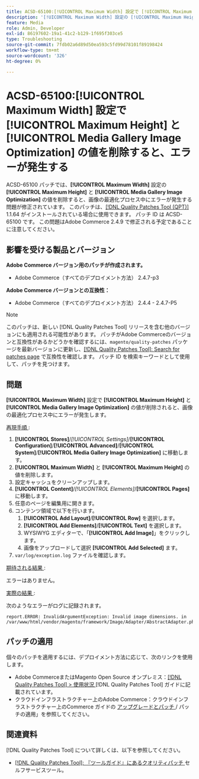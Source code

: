 ```yaml
---
title: ACSD-65100:[!UICONTROL Maximum Width] 設定で [!UICONTROL Maximum Height] と [!UICONTROL Media Gallery Image Optimization] の値を削除すると、エラーが発生する
description: '[!UICONTROL Maximum Width] 設定の [!UICONTROL Maximum Height] と [!UICONTROL Media Gallery Image Optimization] の値を削除すると、画像の最適化プロセス中にエラーが発生するAdobe Commerceの問題を修正するために、ACSD-65100 パッチを適用してください。'
feature: Media
role: Admin, Developer
exl-id: 86197602-19a1-41c2-b129-1f695f303ce5
type: Troubleshooting
source-git-commit: 7fdb02a6d89d50ea593c5fd99d78101f89198424
workflow-type: tm+mt
source-wordcount: '326'
ht-degree: 0%

---
```


# ACSD-65100:[!UICONTROL Maximum Width] 設定で [!UICONTROL Maximum Height] と [!UICONTROL Media Gallery Image Optimization] の値を削除すると、エラーが発生する

ACSD-65100 パッチでは、**[!UICONTROL Maximum Width]** 設定の **[!UICONTROL Maximum Height]** と **[!UICONTROL Media Gallery Image Optimization]** の値を削除すると、画像の最適化プロセス中にエラーが発生する問題が修正されています。 このパッチは、[[!DNL Quality Patches Tool (QPT)]](/help/tools/quality-patches-tool/quality-patches-tool-to-self-serve-quality-patches.md) 1.1.64 がインストールされている場合に使用できます。 パッチ ID は ACSD-65100 です。 この問題はAdobe Commerce 2.4.9 で修正される予定であることに注意してください。

## 影響を受ける製品とバージョン

**Adobe Commerce バージョン用のパッチが作成されます。**

* Adobe Commerce（すべてのデプロイメント方法） 2.4.7-p3

**Adobe Commerce バージョンとの互換性：**

* Adobe Commerce（すべてのデプロイメント方法） 2.4.4 - 2.4.7-P5

>[!NOTE]
>
>このパッチは、新しい [!DNL Quality Patches Tool] リリースを含む他のバージョンにも適用される可能性があります。 パッチがAdobe Commerceのバージョンと互換性があるかどうかを確認するには、`magento/quality-patches` パッケージを最新バージョンに更新し、[[!DNL Quality Patches Tool]: Search for patches page](https://experienceleague.adobe.com/tools/commerce-quality-patches/index.html?lang=ja) で互換性を確認します。 パッチ ID を検索キーワードとして使用して、パッチを見つけます。

## 問題

**[!UICONTROL Maximum Width]** 設定で **[!UICONTROL Maximum Height]** と **[!UICONTROL Media Gallery Image Optimization]** の値が削除されると、画像の最適化プロセス中にエラーが発生します。

<u> 再現手順 </u>:

1. **[!UICONTROL Stores]**/*[!UICONTROL Settings]*/**[!UICONTROL Configuration]**/**[!UICONTROL Advanced]**/**[!UICONTROL System]**/**[!UICONTROL Media Gallery Image Optimization]** に移動します。
1. **[!UICONTROL Maximum Width]** と **[!UICONTROL Maximum Height]** の値を削除します。
1. 設定キャッシュをクリーンアップします。
1. **[!UICONTROL Content]**/*[!UICONTROL Elements]*/**[!UICONTROL Pages]** に移動します。
1. 任意のページを編集用に開きます。
1. コンテンツ領域で以下を行います。
   1. **[!UICONTROL Add Layout]**/**[!UICONTROL Row]** を選択します。
   1. **[!UICONTROL Add Elements]**/**[!UICONTROL Text]** を選択します。
   1. WYSIWYG エディターで、「**[!UICONTROL Add Image]**」をクリックします。
   1. 画像をアップロードして選択 **[!UICONTROL Add Selected]** ます。
1. `var/log/exception.log` ファイルを確認します。

<u> 期待される結果 </u>:

エラーはありません。

<u> 実際の結果 </u>:

次のようなエラーがログに記録されます。

```
report.ERROR: InvalidArgumentException: Invalid image dimensions. in /var/www/html/vendor/magento/framework/Image/Adapter/AbstractAdapter.php:630
```

## パッチの適用

個々のパッチを適用するには、デプロイメント方法に応じて、次のリンクを使用します。

* Adobe CommerceまたはMagento Open Source オンプレミス：[[!DNL Quality Patches Tool] > 使用状況 ](/help/tools/quality-patches-tool/usage.md) [!DNL Quality Patches Tool] ガイドに記載されています。
* クラウドインフラストラクチャー上のAdobe Commerce：クラウドインフラストラクチャー上のCommerce ガイドの [ アップグレードとパッチ ](https://experienceleague.adobe.com/docs/commerce-cloud-service/user-guide/develop/upgrade/apply-patches.html?lang=ja)/ パッチの適用」を参照してください。

## 関連資料

[!DNL Quality Patches Tool] について詳しくは、以下を参照してください。

* [[!DNL Quality Patches Tool]: 『ツールガイド』にあるクオリティパッチ ](/help/tools/quality-patches-tool/quality-patches-tool-to-self-serve-quality-patches.md) セルフサービスツール。
